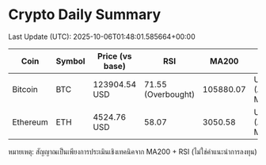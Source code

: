 # Crypto Daily Summary

Last Update (UTC): 2025-10-06T01:48:01.585664+00:00

| Coin | Symbol | Price (vs base) | RSI | MA200 | Signal |
|------|--------|------------------|-----|-------|--------|
| Bitcoin | BTC | 123904.54 USD | 71.55 (Overbought) | 105880.07 | UPTREND (Above MA200) |
| Ethereum | ETH | 4524.76 USD | 58.07 | 3050.58 | UPTREND (Above MA200) |

หมายเหตุ: สัญญาณเป็นเพียงการประเมินเชิงเทคนิคจาก MA200 + RSI (ไม่ใช่คำแนะนำการลงทุน)